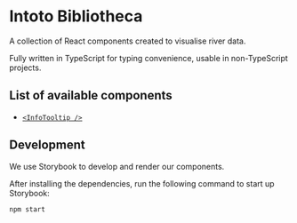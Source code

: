 # Intoto Bibliotheca

A collection of React components created to visualise river data.

Fully written in TypeScript for typing convenience, usable in non-TypeScript projects.

## List of available components

- [`<InfoTooltip />`](https://github.com/intoto-io/bibliotheca/tree/master/packages/info-tooltip)

## Development

We use Storybook to develop and render our components.

After installing the dependencies, run the following command to start up Storybook:

```
npm start
```
